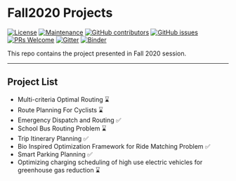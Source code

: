 # Fall2020 Projects

[![License](https://img.shields.io/badge/License-Apache%202.0-blue.svg)](https://opensource.org/licenses/Apache-2.0) 
[![Maintenance](https://img.shields.io/badge/Maintained%3F-yes-green.svg)](https://GitHub.com/Naereen/StrapDown.js/graphs/commit-activity) 
[![GitHub contributors](https://img.shields.io/github/contributors/Naereen/StrapDown.js.svg)](https://github.com/SmartMobilityAlgorithms/Fall2020-Projects/contributors) 
[![GitHub issues](https://img.shields.io/github/issues/Naereen/StrapDown.js.svg)](https://github.com/SmartMobilityAlgorithms/Fall2020-Projects/issues) 
[![PRs Welcome](https://img.shields.io/badge/PRs-welcome-brightgreen.svg?style=flat-square)](https://github.com/SmartMobilityAlgorithms/Fall2020-Projects/pulls)
[![Gitter](https://badges.gitter.im/SmartMobilityAlgorithms/community.svg)](https://gitter.im/SmartMobilityAlgorithms/community?utm_source=badge&utm_medium=badge&utm_campaign=pr-badge)
[![Binder](https://mybinder.org/badge_logo.svg)](https://mybinder.org/v2/gh/SmartMobilityAlgorithms/Fall2020-Projects/master)

This repo contains the project presented in Fall 2020 session.

---
## Project List
- Multi-criteria Optimal Routing :hourglass:
- Route Planning For Cyclists :hourglass:
- Emergency Dispatch and Routing :white_check_mark:
- School Bus Routing Problem :hourglass:
- Trip Itinerary Planning :white_check_mark:
- Bio Inspired Optimization Framework for Ride Matching Problem :white_check_mark:
- Smart Parking Planning :white_check_mark:
- Optimizing charging scheduling of high use electric vehicles for greenhouse gas reduction :hourglass:
